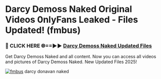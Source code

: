 # Darcy Demoss Naked Original Videos 0nlyFans Leaked - Files Updated! (fmbus)

<h3>🔴 CLICK HERE 🌐==►► <a href="https://tinyurl.com/up5wt9bj" rel="nofollow">Darcy Demoss Naked Updated Files</a></h3>

Get Darcy Demoss Naked and all content. Now you can access all videos and pictures of Darcy Demoss Naked. New Updated Files 2025!

[![fmbus](https://i.imgur.com/ABiUzMV.gif)](https://tinyurl.com/up5wt9bj)
darcy donavan naked